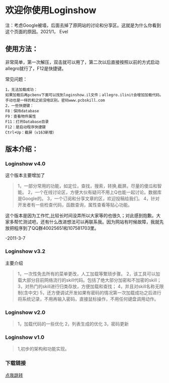 # 欢迎你使用Loginshow

注：考虑Google被墙，后面去掉了原网站的讨论和分享区。这就是为什么你看到这个页面的原因。2021/1， Evel

## 使用方法：

非常简单，第一次解压，双击就可以用了，第二次以后直接按照以前的方式启动allegro就行了，F12是快捷键。

常见问题：
```
1，无法加载成功：
如果加载后再pcbenv下面可以找到loginshow.il文件；allegro.ilinit会增加加载代码。手动也是一样的和之前没啥区别。密码www.pcbskill.com
2，一些快捷键：
F8：保持database
F9：查看物件属性
F11：打开Database目录
F12：是启动程序快捷键
Ctrl+Up：截屏（v163新增）
```

## 版本介绍：

### Loginshow v4.0

这个版本主要增加了

> 1，一部分常用的功能，如定位，查找，搜索，转换,截屏。尽量的傻瓜和智能。
> 2，一个在线讨论区，方便大伙有疑问不用上Q也能一起讨论。数据库是Google的。
> 3，一个订阅和分享文章的区，欢迎投稿给我们。
> 4，针对开发者有一些检查代码，函数查询，属性查看等贴心功能。

这个版本是因为工作忙,比较长时间没弄所以大家等的也很久；对此感到抱歉。大家多帮忙测试吧，还有什么改进想法可以再联系我。因为网站有时候故障，我就先放把程序到了QQ群40025651和107581703里。

-2011-3-7

### Loginshow v3.2

主要介绍

> 1，一次性免去所有的菜单更改，人工加载等繁琐步骤。
> 2，该工具可以加载大部分目前网络流行的skill代码。包括了绝大部分加密和不加密的skill； 
> 3，对热门的skill进行归类存放，方便加载和查找；
> 4，并且对skill名称无限制(含中文)
> 5，还方便调试开发如果有密码的情况第一次加载成功之后进行将系统记录，不用再输入密码，直接鼠标操作，不用任何键盘调用动作。 

### Loginshow v2.0

> 1，加载代码的一些优化
> 2，列表生成的优化
> 3，密码更新

### Loginshow v1.0

> 1,初步的架构和功能实现。

### 下载链接
[点我跳转](https://www.eda365.com/forum.php?mod=viewthread&tid=47466)
